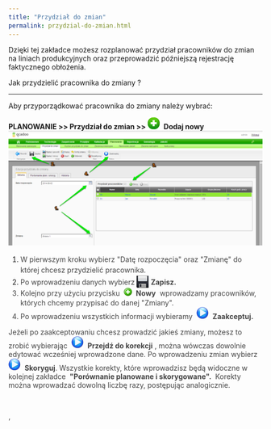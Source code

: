 ```yaml
---
title: "Przydział do zmian"
permalink: przydzial-do-zmian.html 
---
```

 Dzięki tej zakładce możesz rozplanować przydział pracowników do zmian na liniach produkcyjnych oraz przeprowadzić późniejszą rejestrację faktycznego obłożenia. 
  

Jak przydzielić pracownika do zmiany ?

* * *
 Aby przyporządkować pracownika do zmiany należy wybrać:  

  

**PLANOWANIE&nbsp;\>\> Przydział do zmian \>\>&nbsp;**![](/images/newIcon24.png)&nbsp; **Dodaj nowy**
 ![](/images/Planowanie-%20przydzia%C5%82%20do%20zmian-%20G%C5%82%C3%B3wna-%20strza%C5%82ki.png)

1. <font color="#444444"><span style="line-height:21.333332061767578px">W pierwszym kroku wybierz "Datę rozpoczęcia" oraz "Zmianę" do której chcesz przydzielić pracownika. </span></font>
2. <font color="#444444"><span style="line-height:21.333332061767578px">Po wprowadzeniu danych wybierz <img border="0" src="/images/zapisz.png" style="vertical-align:-6px"> <b>Zapisz.</b>
3. <font color="#444444"><span style="line-height:21.333332061767578px">Kolejno przy użyciu przycisku </span></font> ![](/images/newIcon16.png)&nbsp; **Nowy** &nbsp;wprowadzamy pracowników, których chcemy przypisać do danej "Zmiany".
4. Po wprowadzeniu wszystkich informacji wybieramy&nbsp; ![](/images/startIcon24.png)&nbsp; **Zaakceptuj.**

Jeżeli po zaakceptowaniu chcesz prowadzić jakieś zmiany, możesz to zrobić wybierając&nbsp; ![](/images/startIcon24.png)&nbsp; **Przejdź do korekcji** , można wówczas dowolnie edytować wcześniej wprowadzone dane. Po wprowadzeniu zmian wybierz&nbsp; ![](/images/startIcon24.png)&nbsp; **Skoryguj**. Wszystkie korekty, które wprowadzisz będą widoczne w kolejnej zakładce&nbsp; **"Porównanie planowane i skorygowane".** &nbsp;Korekty można wprowadzać dowolną liczbę razy, postępując analogicznie.&nbsp;

&nbsp;

,
